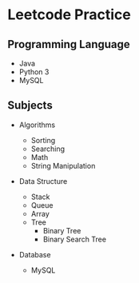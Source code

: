# Leetcode Practice

## Programming Language
- Java
- Python 3
- MySQL

## Subjects

- Algorithms
  - Sorting
  - Searching
  - Math
  - String Manipulation

- Data Structure
  - Stack
  - Queue
  - Array
  - Tree
    - Binary Tree
    - Binary Search Tree

- Database
  - MySQL

